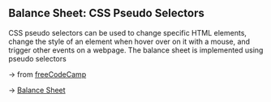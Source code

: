 ## Balance Sheet: CSS Pseudo Selectors

CSS pseudo selectors can be used to change specific HTML elements, change the style of an element when hover over on it with a mouse, and trigger other events on a webpage. The balance sheet is implemented using pseudo selectors

&rarr; from [freeCodeCamp](https://www.freecodecamp.org/learn/2022/responsive-web-design/)

&rarr; [Balance Sheet](https://fdromer.github.io/balance_sheet/)
